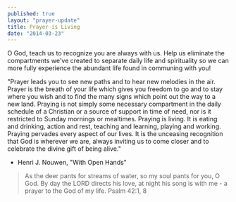 ```yaml
---
published: true
layout: "prayer-update"
title: Prayer is Living
date: "2014-03-23"
---
```


O God, teach us to recognize you are always with us.  Help us eliminate the compartments we've created to separate daily life and spirituality so we can more fully experience the abundant life found in communing with you! 

"Prayer leads you to see new paths and to hear new melodies in the air.  Prayer is the breath of your life which gives you freedom to go and to stay where you wish and to find the many signs which point out the way to a new land.  Praying is not simply some necessary compartment in the daily schedule of a Christian or a source of support in time of need, nor is it restricted to Sunday mornings or mealtimes.  Praying is living.  It is eating and drinking, action and rest, teaching and learning, playing and working.  Praying pervades every aspect of our lives.  It is the unceasing recognition that God is wherever we are, always inviting us to come closer and to celebrate the divine gift of being alive."
- Henri J. Nouwen, "With Open Hands"

>As the deer pants for streams of water, so my soul pants for you, O God.
By day the LORD directs his love, at night his song is with me - a prayer to the God of my life.
Psalm 42:1, 8